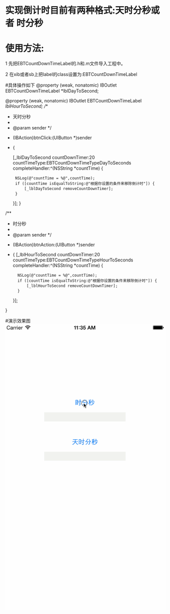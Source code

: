 # 实现倒计时目前有两种格式:天时分秒或者 时分秒
# 使用方法:
1 先把EBTCountDownTimeLabel的.h和.m文件导入工程中。

2 在xib或者sb上把label的class设置为:EBTCountDownTimeLabel

#具体操作如下
@property (weak, nonatomic) IBOutlet EBTCountDownTimeLabel *lblDayToSecond;

@property (weak, nonatomic) IBOutlet EBTCountDownTimeLabel *lblHourToSecond;
/**
 *  天时分秒
 *
 *  @param sender
 */
- (IBAction)btnClick:(UIButton *)sender 
- {
    
   [_lblDayToSecond countDownTimer:20 countTimeType:EBTCountDownTimeTypeDayToSeconds completeHandler:^(NSString *countTime) {
       
       NSLog(@"countTime = %@",countTime);
       if ([countTime isEqualToString:@"根据你设置的条件来移除倒计时"]) {
           [_lblDayToSecond removeCountDownTimer];
       }
       
   }];
}

/**
 *  时分秒
 *
 *  @param sender
 */
- (IBAction)btnAction:(UIButton *)sender
- {
    [_lblHourToSecond countDownTimer:20 countTimeType:EBTCountDownTimeTypeHourToSeconds completeHandler:^(NSString *countTime) {
        
        NSLog(@"countTime = %@",countTime);
        if ([countTime isEqualToString:@"根据你设置的条件来移除倒计时"]) {
            [_lblHourToSecond removeCountDownTimer];
        }
        
    }];

}

#演示效果图
![Image](https://github.com/KBvsMJ/EBTCountDownTimeLabel/blob/master/demo/1.gif)









